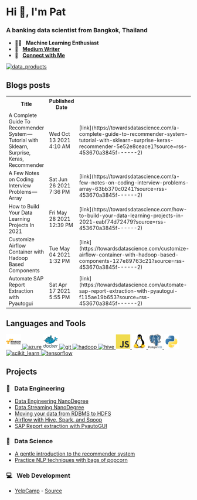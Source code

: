 <h1 align="left">Hi 👋, I'm Pat</h1>
<h3 align="left">A banking data scientist from Bangkok, Thailand</h3>

- 🏃🏻 &nbsp; **Machine Learning Enthusiast**
- 📝 &nbsp; **[Medium Writer](https://padpathairush.medium.com/)**
- 🤝 &nbsp; **[Connect with Me](https://linkedin.com/in/pathairush)**

<p align="left"> <a href="https://twitter.com/data_products" target="blank"><img src="https://img.shields.io/twitter/follow/data_products?logo=twitter&style=for-the-badge" alt="data_products" /></a> </p>

## Blogs posts
<table>
  <tr><th>Title</th><th>Published Date</th></tr>
<!-- BLOG-POST-LIST:START --><tr><td>A Complete Guide To Recommender System — Tutorial with Sklearn, Surprise, Keras, Recommender</td><td>Wed Oct 13 2021 4:10 AM</td><td>[link](https://towardsdatascience.com/a-complete-guide-to-recommender-system-tutorial-with-sklearn-surprise-keras-recommender-5e52e8ceace1?source=rss-453670a3845f------2)</td></tr><tr><td>A Few Notes on Coding Interview Problems — Array</td><td>Sat Jun 26 2021 7:36 PM</td><td>[link](https://towardsdatascience.com/a-few-notes-on-coding-interview-problems-array-63bb370c0241?source=rss-453670a3845f------2)</td></tr><tr><td>How to Build Your Data Learning Projects In 2021</td><td>Fri May 28 2021 12:39 PM</td><td>[link](https://towardsdatascience.com/how-to-build-your-data-learning-projects-in-2021-eabf74d72479?source=rss-453670a3845f------2)</td></tr><tr><td>Customize Airflow Container with Hadoop Based Components</td><td>Tue May 04 2021 1:32 PM</td><td>[link](https://towardsdatascience.com/customize-airflow-container-with-hadoop-based-components-127e89763c21?source=rss-453670a3845f------2)</td></tr><tr><td>Automate SAP Report Extraction with Pyautogui</td><td>Sat Apr 17 2021 5:55 PM</td><td>[link](https://towardsdatascience.com/automate-sap-report-extraction-with-pyautogui-f115ae19b653?source=rss-453670a3845f------2)</td></tr><!-- BLOG-POST-LIST:END -->
</table>

<h2 align="left">Languages and Tools</h2>
<p align="left"> <a href="https://aws.amazon.com" target="_blank"> <img src="https://raw.githubusercontent.com/devicons/devicon/master/icons/amazonwebservices/amazonwebservices-original-wordmark.svg" alt="aws" width="40" height="40"/> </a> <a href="https://azure.microsoft.com/en-in/" target="_blank"> <img src="https://www.vectorlogo.zone/logos/microsoft_azure/microsoft_azure-icon.svg" alt="azure" width="40" height="40"/> </a> <a href="https://www.docker.com/" target="_blank"> <img src="https://raw.githubusercontent.com/devicons/devicon/master/icons/docker/docker-original-wordmark.svg" alt="docker" width="40" height="40"/> </a> <a href="https://git-scm.com/" target="_blank"> <img src="https://www.vectorlogo.zone/logos/git-scm/git-scm-icon.svg" alt="git" width="40" height="40"/> </a> <a href="https://hadoop.apache.org/" target="_blank"> <img src="https://www.vectorlogo.zone/logos/apache_hadoop/apache_hadoop-icon.svg" alt="hadoop" width="40" height="40"/> </a> <a href="https://hive.apache.org/" target="_blank"> <img src="https://www.vectorlogo.zone/logos/apache_hive/apache_hive-icon.svg" alt="hive" width="40" height="40"/> </a> <a href="https://developer.mozilla.org/en-US/docs/Web/JavaScript" target="_blank"> <img src="https://raw.githubusercontent.com/devicons/devicon/master/icons/javascript/javascript-original.svg" alt="javascript" width="40" height="40"/> </a> <a href="https://www.linux.org/" target="_blank"> <img src="https://raw.githubusercontent.com/devicons/devicon/master/icons/linux/linux-original.svg" alt="linux" width="40" height="40"/> </a> <a href="https://www.postgresql.org" target="_blank"> <img src="https://raw.githubusercontent.com/devicons/devicon/master/icons/postgresql/postgresql-original-wordmark.svg" alt="postgresql" width="40" height="40"/> </a> <a href="https://www.python.org" target="_blank"> <img src="https://raw.githubusercontent.com/devicons/devicon/master/icons/python/python-original.svg" alt="python" width="40" height="40"/> </a> <a href="https://scikit-learn.org/" target="_blank"> <img src="https://upload.wikimedia.org/wikipedia/commons/0/05/Scikit_learn_logo_small.svg" alt="scikit_learn" width="40" height="40"/> </a> <a href="https://www.tensorflow.org" target="_blank"> <img src="https://www.vectorlogo.zone/logos/tensorflow/tensorflow-icon.svg" alt="tensorflow" width="40" height="40"/> </a> </p>

## Projects

### 🔩 &nbsp; Data Engineering

- [Data Engineering NanoDegree](https://github.com/Pathairush/data_engineering_nanodegree)
- [Data Streaming NanoDegree](https://github.com/Pathairush/data_streaming_nanodegree)
- [Moving your data from RDBMS to HDFS](https://github.com/Pathairush/rdbms_to_hdfs_data_pipeline)
- [Airflow with Hive, Spark, and Sqoop](https://github.com/Pathairush/airflow_hive_spark_sqoop)
- [SAP Report extraction with PyautoGUI](https://github.com/Pathairush/automate_with_pyautogui)

### 🧪 &nbsp; Data Science

- [A gentle introduction to the recommender system](https://github.com/Pathairush/recommender_system)
- [Practice NLP techniques with bags of popcorn](https://github.com/Pathairush/learn_nlp_with_bags_of_popcorn)

### 💻 &nbsp; Web Development
- [YelpCamp](https://yelpcamp-ps.herokuapp.com/) - [Source](https://github.com/Pathairush/yelp_camp)